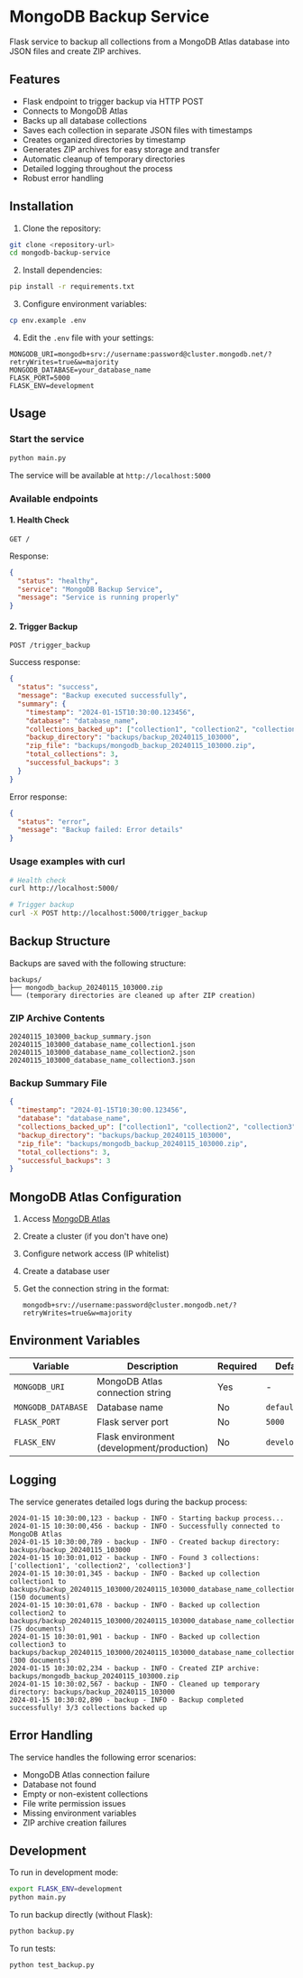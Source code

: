 # MongoDB Backup Service

Flask service to backup all collections from a MongoDB Atlas database into JSON files and create ZIP archives.

## Features

- Flask endpoint to trigger backup via HTTP POST
- Connects to MongoDB Atlas
- Backs up all database collections
- Saves each collection in separate JSON files with timestamps
- Creates organized directories by timestamp
- Generates ZIP archives for easy storage and transfer
- Automatic cleanup of temporary directories
- Detailed logging throughout the process
- Robust error handling

## Installation

1. Clone the repository:

```bash
git clone <repository-url>
cd mongodb-backup-service
```

2. Install dependencies:

```bash
pip install -r requirements.txt
```

3. Configure environment variables:

```bash
cp env.example .env
```

4. Edit the `.env` file with your settings:

```env
MONGODB_URI=mongodb+srv://username:password@cluster.mongodb.net/?retryWrites=true&w=majority
MONGODB_DATABASE=your_database_name
FLASK_PORT=5000
FLASK_ENV=development
```

## Usage

### Start the service

```bash
python main.py
```

The service will be available at `http://localhost:5000`

### Available endpoints

#### 1. Health Check

```http
GET /
```

Response:

```json
{
  "status": "healthy",
  "service": "MongoDB Backup Service",
  "message": "Service is running properly"
}
```

#### 2. Trigger Backup

```http
POST /trigger_backup
```

Success response:

```json
{
  "status": "success",
  "message": "Backup executed successfully",
  "summary": {
    "timestamp": "2024-01-15T10:30:00.123456",
    "database": "database_name",
    "collections_backed_up": ["collection1", "collection2", "collection3"],
    "backup_directory": "backups/backup_20240115_103000",
    "zip_file": "backups/mongodb_backup_20240115_103000.zip",
    "total_collections": 3,
    "successful_backups": 3
  }
}
```

Error response:

```json
{
  "status": "error",
  "message": "Backup failed: Error details"
}
```

### Usage examples with curl

```bash
# Health check
curl http://localhost:5000/

# Trigger backup
curl -X POST http://localhost:5000/trigger_backup
```

## Backup Structure

Backups are saved with the following structure:

```
backups/
├── mongodb_backup_20240115_103000.zip
└── (temporary directories are cleaned up after ZIP creation)
```

### ZIP Archive Contents

```
20240115_103000_backup_summary.json
20240115_103000_database_name_collection1.json
20240115_103000_database_name_collection2.json
20240115_103000_database_name_collection3.json
```

### Backup Summary File

```json
{
  "timestamp": "2024-01-15T10:30:00.123456",
  "database": "database_name",
  "collections_backed_up": ["collection1", "collection2", "collection3"],
  "backup_directory": "backups/backup_20240115_103000",
  "zip_file": "backups/mongodb_backup_20240115_103000.zip",
  "total_collections": 3,
  "successful_backups": 3
}
```

## MongoDB Atlas Configuration

1. Access [MongoDB Atlas](https://cloud.mongodb.com/)
2. Create a cluster (if you don't have one)
3. Configure network access (IP whitelist)
4. Create a database user
5. Get the connection string in the format:

   ```
   mongodb+srv://username:password@cluster.mongodb.net/?retryWrites=true&w=majority
   ```

## Environment Variables

| Variable           | Description                                | Required | Default       |
| ------------------ | ------------------------------------------ | -------- | ------------- |
| `MONGODB_URI`      | MongoDB Atlas connection string            | Yes      | -             |
| `MONGODB_DATABASE` | Database name                              | No       | `default_db`  |
| `FLASK_PORT`       | Flask server port                          | No       | `5000`        |
| `FLASK_ENV`        | Flask environment (development/production) | No       | `development` |

## Logging

The service generates detailed logs during the backup process:

```
2024-01-15 10:30:00,123 - backup - INFO - Starting backup process...
2024-01-15 10:30:00,456 - backup - INFO - Successfully connected to MongoDB Atlas
2024-01-15 10:30:00,789 - backup - INFO - Created backup directory: backups/backup_20240115_103000
2024-01-15 10:30:01,012 - backup - INFO - Found 3 collections: ['collection1', 'collection2', 'collection3']
2024-01-15 10:30:01,345 - backup - INFO - Backed up collection collection1 to backups/backup_20240115_103000/20240115_103000_database_name_collection1.json (150 documents)
2024-01-15 10:30:01,678 - backup - INFO - Backed up collection collection2 to backups/backup_20240115_103000/20240115_103000_database_name_collection2.json (75 documents)
2024-01-15 10:30:01,901 - backup - INFO - Backed up collection collection3 to backups/backup_20240115_103000/20240115_103000_database_name_collection3.json (300 documents)
2024-01-15 10:30:02,234 - backup - INFO - Created ZIP archive: backups/mongodb_backup_20240115_103000.zip
2024-01-15 10:30:02,567 - backup - INFO - Cleaned up temporary directory: backups/backup_20240115_103000
2024-01-15 10:30:02,890 - backup - INFO - Backup completed successfully! 3/3 collections backed up
```

## Error Handling

The service handles the following error scenarios:

- MongoDB Atlas connection failure
- Database not found
- Empty or non-existent collections
- File write permission issues
- Missing environment variables
- ZIP archive creation failures

## Development

To run in development mode:

```bash
export FLASK_ENV=development
python main.py
```

To run backup directly (without Flask):

```bash
python backup.py
```

To run tests:

```bash
python test_backup.py
```
